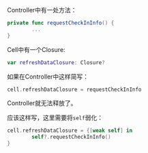 

Controller中有一处方法：

```swift
private func requestCheckInInfo() {
        ...
}
```

Cell中有一个Closure:

```swift
var refreshDataClosure: Closure?
```

如果在Controller中这样简写：

```swift
cell.refreshDataClosure = requestCheckInInfo
```

Controller就无法释放了。

应该这样写，这里需要将`self`弱化：

```swift
cell.refreshDataClosure = {[weak self] in
		self?.requestCheckInInfo()
}
```


